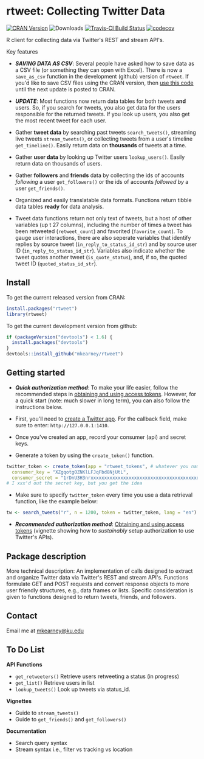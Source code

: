 <!-- README.md is generated from README.Rmd. Please edit that file -->
rtweet: Collecting Twitter Data
===============================

[![CRAN Version](http://www.r-pkg.org/badges/version/rtweet)](http://cran.r-project.org/package=rtweet) ![Downloads](http://cranlogs.r-pkg.org/badges/rtweet) [![Travis-CI Build Status](https://travis-ci.org/mkearney/rtweet.svg?branch=master)](https://travis-ci.org/mkearney/rtweet) [![codecov](https://codecov.io/gh/mkearney/rtweet/branch/master/graph/badge.svg)](https://codecov.io/gh/mkearney/rtweet)

R client for collecting data via Twitter's REST and stream API's.

Key features

-   ***SAVING DATA AS CSV***: Several people have asked how to save data as a CSV file (or something they can open with Excel). There is now a `save_as_csv` function in the development (github) version of `rtweet`. If you'd like to save CSV files using the CRAN version, then [use this code](https://gist.github.com/mkearney/7474b64f9db177435de540f5fa63a087) until the next update is posted to CRAN.

-   ***UPDATE***: Most functions now return data tables for both tweets **and** users. So, if you search for tweets, you also get data for the users responsible for the returned tweets. If you look up users, you also get the most recent tweet for each user.

-   Gather **tweet data** by searching past tweets `search_tweets()`, streaming live tweets `stream_tweets()`, or collecting tweets from a user's timeline `get_timeline()`. Easily return data on **thousands** of tweets at a time.

-   Gather **user data** by looking up Twitter users `lookup_users()`. Easily return data on thousands of users.

-   Gather **followers** and **friends** data by collecting the ids of accounts *following* a user `get_followers()` or the ids of accounts *followed by* a user `get_friends()`.

-   Organized and easily translatable data formats. Functions return tibble data tables **ready** for data analysis.

-   Tweet data functions return not only text of tweets, but a host of other variables (up t 27 columns), including the number of times a tweet has been retweeted (`retweet_count`) and favorited (`favorite_count`). To gauge user interactions, there are also seperate variables that identify replies by source tweet (`in_reply_to_status_id_str`) and by source user ID (`in_reply_to_status_id_str`). Variables also indicate whether the tweet quotes another tweet (`is_quote_status`), and, if so, the quoted tweet ID (`quoted_status_id_str`).

Install
-------

To get the current released version from CRAN:

``` r
install.packages("rtweet")
library(rtweet)
```

To get the current development version from github:

``` r
if (packageVersion("devtools") < 1.6) {
  install.packages("devtools")
}
devtools::install_github("mkearney/rtweet")
```

Getting started
---------------

-   ***Quick authorization method***: To make your life easier, follow the recommended steps in [obtaining and using access tokens](https://github.com/mkearney/rtweet/blob/master/vignettes/tokens.Rmd). However, for a quick start (note: much slower in long term), you can also follow the instructions below.

-   First, you'll need to [create a Twitter app](https://apps.twitter.com/). For the callback field, make sure to enter: `http://127.0.0.1:1410`.

-   Once you've created an app, record your consumer (api) and secret keys.

-   Generate a token by using the `create_token()` function.

``` r
twitter_token <- create_token(app = "rtweet_tokens", # whatever you named app
  consumer_key = "XZgqotgOZNKlLFJqFbd8NjUtL",
  consumer_secret = "1rDnU3H3nrxxxxxxxxxxxxxxxxxxxxxxxxxxxxxxxxxxxxxxxx")
# I xxx'd out the secret key, but you get the idea
```

-   Make sure to specify `twitter_token` every time you use a data retrieval function, like the example below:

``` r
tw <- search_tweets("r", n = 1200, token = twitter_token, lang = "en")
```

-   ***Recommended authorization method***: [Obtaining and using access tokens](https://github.com/mkearney/rtweet/blob/master/vignettes/tokens.Rmd) (vignette showing how to *sustainably* setup authorization to use Twitter's APIs).

Package description
-------------------

More technical description: An implementation of calls designed to extract and organize Twitter data via Twitter's REST and stream API's. Functions formulate GET and POST requests and convert response objects to more user friendly structures, e.g., data frames or lists. Specific consideration is given to functions designed to return tweets, friends, and followers.

Contact
-------

Email me at <mkearney@ku.edu>

To Do List
----------

**API Functions**

-   `get_retweeters()` Retrieve users retweeting a status (in progress)
-   `get_list()` Retrieve users in list
-   `lookup_tweets()` Look up tweets via status\_id.

**Vignettes**

-   Guide to `stream_tweets()`
-   Guide to `get_friends()` and `get_followers()`

**Documentation**

-   Search query syntax
-   Stream syntax i.e., filter vs tracking vs location
